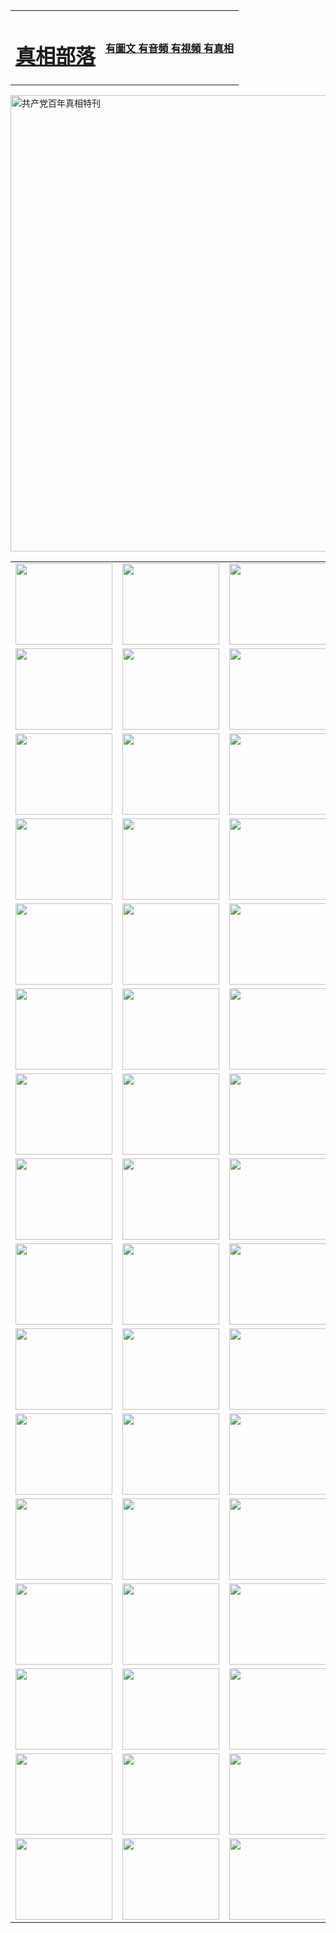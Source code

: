 <table>
<tr>

<td>
	<H1><a href="http://144.jorn.net/zx/">真相部落</a></H1>
</td>
<td>
	<H4><a href="http://144.jorn.net/zx/">有圖文 有音頻 有視頻 有真相</a></H4>
</td>
</tr>
</table>

 <div ><a href="http://144.jorn.net/zx/bngcd/"><img src="http://144.jorn.net/zx/bngcd/gcdbnzx.jpg" width="730"  border="0" alt="共产党百年真相特刊"></a></div>

<table>
<tr>
	<td><a href="http://144.jorn.net/xtr/107/"><img  src ="http://144.jorn.net/pic/2017/02/107.jpg" width="155px" height="130px"></a></td>
	<td><a href="http://144.jorn.net/xtr/829/"><img src ="http://144.jorn.net/pic/2017/02/829.jpg" width="155px" height="130px"></a></td>
	<td><a href="http://144.jorn.net/xtr/69/"><img  src ="http://144.jorn.net/pic/2017/02/69.jpg" width="155px" height="130px"></a></td>
	<td><a href="http://144.jorn.net/xtr/99/"><img  src ="http://144.jorn.net/pic/2017/02/99.jpg" width="155px" height="130px"></a></td>
</tr>
<tr>
	<td><a href="http://144.jorn.net/xtr/40/"><img  src ="http://144.jorn.net/pic/2017/02/40.jpg" width="155px" height="130px"></a></td>
	<td><a href="http://144.jorn.net/xtr/20/"><img  src ="http://144.jorn.net/pic/2017/02/20.jpg" width="155px" height="130px"></a></td>
	<td><a href="http://144.jorn.net/xtr/81/"><img  src ="http://144.jorn.net/pic/2017/02/81.jpg" width="155px" height="130px"></a></td>
	<td><a href="http://144.jorn.net/xtr/2/"><img  src ="http://144.jorn.net/pic/2017/02/2.jpg" width="155px" height="130px"></a></td>
</tr>
<tr>
	<td><a href="http://144.jorn.net/xtr/86/"><img  src ="http://144.jorn.net/pic/2017/02/86.jpg" width="155px" height="130px"></a></td>
	<td><a href="http://144.jorn.net/xtr/109/"><img  src ="http://144.jorn.net/pic/2017/02/109.jpg" width="155px" height="130px"></a></td>
	<td><a href="http://144.jorn.net/xtr/1378/"><img  src ="http://144.jorn.net/pic/2017/02/1378.jpg" width="155px" height="130px"></a></td>
	<td><a href="http://144.jorn.net/xtr/57/"><img  src ="http://144.jorn.net/pic/2017/02/57.jpg" width="155px" height="130px"></a></td>
</tr>
<tr>
	<td><a href="http://144.jorn.net/xtr/1219/"><img  src ="http://144.jorn.net/pic/2017/02/1219.jpg" width="155px" height="130px"></a></td>
	<td><a href="http://144.jorn.net/xtr/1220/"><img  src ="http://144.jorn.net/pic/2017/02/1220.jpg" width="155px" height="130px"></a></td>
	<td><a href="http://144.jorn.net/xtr/1221/"><img  src ="http://144.jorn.net/pic/2017/02/1221.jpg" width="155px" height="130px"></a></td>
	<td><a href="http://144.jorn.net/xtr/51/"><img  src ="http://144.jorn.net/pic/2017/02/51.jpg" width="155px" height="130px"></a></td>
</tr>
<tr>
	<td><a href="http://144.jorn.net/xtr/1055/"><img  src ="http://144.jorn.net/pic/2017/02/1055.jpg" width="155px" height="130px"></a></td>
	<td><a href="http://144.jorn.net/xtr/611/"><img  src ="http://144.jorn.net/pic/2017/02/611.jpg" width="155px" height="130px"></a></td>
	<td><a href="http://144.jorn.net/xtr/1121/"><img  src ="http://144.jorn.net/pic/2017/02/1121.jpg" width="155px" height="130px"></a></td>
	<td><a href="http://144.jorn.net/xtr/610/"><img  src ="http://144.jorn.net/pic/2017/02/610.jpg" width="155px" height="130px"></a></td>
</tr>
<tr>
	<td><a href="http://144.jorn.net/xtr/1128/"><img  src ="http://144.jorn.net/pic/2017/02/1128.jpg" width="155px" height="130px"></a></td>
	<td><a href="http://144.jorn.net/xtr/1395/"><img  src ="http://144.jorn.net/pic/2017/02/1406.jpg" width="155px" height="130px"></a></td>
	<td><a href="http://144.jorn.net/xtr/1407/"><img  src ="http://144.jorn.net/pic/2017/02/1407.jpg" width="155px" height="130px"></a></td>
	<td><a href="http://144.jorn.net/xtr/934/"><img  src ="http://144.jorn.net/pic/2017/02/934.jpg" width="155px" height="130px"></a></td>
</tr>
<tr>
	<td><a href="http://144.jorn.net/xtr/641/"><img  src ="http://144.jorn.net/pic/2017/02/641.jpg" width="155px" height="130px"></a></td>
	<td><a href="http://144.jorn.net/xtr/949/"><img  src ="http://144.jorn.net/pic/2017/02/949.jpg" width="155px" height="130px"></a></td>
	<td><a href="http://144.jorn.net/xtr/112/"><img  src ="http://144.jorn.net/pic/2017/02/112.jpg" width="155px" height="130px"></a></td>
	<td><a href="http://144.jorn.net/xtr/812/"><img  src ="http://144.jorn.net/pic/2017/02/812.jpg" width="155px" height="130px"></a></td>
</tr>
<tr>
	<td><a href="http://144.jorn.net/xtr/103/"><img  src ="http://144.jorn.net/pic/2017/02/103.jpg" width="155px" height="130px"></a></td>
	<td><a href="http://144.jorn.net/xtr/3/"><img  src ="http://144.jorn.net/pic/2017/02/3.jpg" width="155px" height="130px"></a></td>
	<td><A href="http://144.jorn.net/mp4/zx/2015/11/Lkmtt.mp4" target="_blank" title="蓮開滿天庭"><img  src="http://144.jorn.net/pic/2015/11/Lkmtt3480_jssor.jpg"  width="155px" height="130px"></A></td>
	<td><A href="http://144.jorn.net/mp4/zx/2015/11/2013513.mp4" target="_blank" title="飛旋的法輪"><img  src="http://144.jorn.net/pic/2015/11/falun480_jssor.jpg"  width="155px" height="130px"></A></td>
</tr>
<tr>
	<td><A href="http://144.jorn.net/mp4/zx/2015/11/NYParade.mp4" target="_blank" title="2004年4月10日法輪功紐約大遊行"><img  src="http://144.jorn.net/pic/2015/11/nyparade480_jssor.jpg"  width="155px" height="130px"></A></td>
	<td><A href="http://144.jorn.net/mp4/news617/2015/05/WEB_s28093.mp4" target="_blank" title="2015年世界法輪大法日特別報導"><img  src="http://144.jorn.net/pic/2015/11/p6752711a666997037_jssor.jpg"  width="155px" height="130px"></A></td>
	<td><A href="http://144.jorn.net/mp4/news829/2015/11/30211_326650.mp4" target="_blank" title="滄州綁架案連審四天 民眾抹淚稱審好人"><img  src="http://144.jorn.net/pic/2015/11/changzhou2480_jssor.jpg"  width="155px" height="130px"></A></td>
	<td><A href="http://144.jorn.net/mp4/mhph/2015/10/changzhou.mp4" target="_blank" title="滄州真相--獅城血淚"><img  src="http://144.jorn.net/pic/2015/11/changzhou480_jssor.jpg"  width="155px" height="130px"></A></td>
</tr>
<tr>
	<td><A href="http://144.jorn.net/mp4/mhjd/mhjd_55.mp4" target="_blank" title="正義律師與無罪辯護"><img  src="http://144.jorn.net/pic/2015/11/wzbh480_jssor.jpg"  width="155px" height="130px"></A></td>
	<td><A href="http://144.jorn.net/mp4/zx/2015/11/layerkcs.mp4" target="_blank" title="中國的良心--高智晟律師"><img  src="http://144.jorn.net/pic/2015/11/layerkcs2480_jssor.jpg"  width="155px" height="130px"></A></td>
	<td><A href="http://144.jorn.net/mp4/mhph/2015/10/szxl.mp4" target="_blank" title="神州血淚--北京、大慶、廣東、哈爾濱"><img  src="http://144.jorn.net/pic/2015/11/szxl480_jssor.jpg"  width="155px" height="130px"></A></td>
	<td><A href="http://144.jorn.net/mp4/zx/2015/11/TangShanFFXS.mp4" target="_blank" title="真相紀錄片：鳳凰新生"><img  src="http://144.jorn.net/pic/2015/11/fhxs2480_jssor.jpg"  width="155px" height="130px"></A></td>
</tr>
<tr>
	<td><A href="http://144.jorn.net/mp4/zx/2015/11/jidong.mp4" target="_blank" title="冀東監獄的罪惡"><img  src="http://144.jorn.net/pic/2015/11/jidong480_jssor.jpg"  width="155px" height="130px"></A></td>
	<td><A href="http://144.jorn.net/mp4/mhph/2015/10/tangshan.mp4" target="_blank" title="鳳凰血淚"><img  src="http://144.jorn.net/pic/2015/11/tangshan480_jssor.jpg"  width="155px" height="130px"></A>
					</div></td>
	<td>	<A href="http://144.jorn.net/mp4/mhph/2015/10/zfxtzxl.mp4" target="_blank" title="政法系統罪行錄--唐山篇"><img  src="http://144.jorn.net/pic/2015/11/zfxtzxl480_jssor.jpg"  width="155px" height="130px"></A></td>
	<td><A href="http://144.jorn.net/mp4/mhph/2015/10/QDBG.mp4" target="_blank" title="青島悲歌"><img  src="http://144.jorn.net/pic/2015/10/qdbg2480_jssor.jpg"  width="155px" height="130px"></A></td>
</tr>
<tr>
	<td><A href="http://144.jorn.net/mp4/mhph/2015/10/huludao.mp4" target="_blank" title="葫蘆島永恆的見證"><img  src="http://144.jorn.net/pic/2015/10/huludao480_jssor.jpg"  width="155px" height="130px"></A></td>
	<td><A href="http://144.jorn.net/mp4/mhph/2015/10/qbzx.mp4" target="_blank" title="湖畔泉邊聽真相-濟南泉城的傳奇"><img  src="http://144.jorn.net/pic/2015/10/hupan480_jssor.jpg"  width="155px" height="130px"></A></td>
	<td><A href="http://144.jorn.net/mp4/mhph/2015/10/baoding_dvd_v2.mp4" target="_blank" title="燕趙悲歌"><img  src="http://144.jorn.net/pic/2015/10/yzbg480_jssor.jpg"  width="155px" height="130px"></A></td>
	<td><A href="http://144.jorn.net/mp4/zx/2015/11/meihuashi_complete_ED2.0.mp4" target="_blank" title="梅花詩完整版"><img  src="http://144.jorn.net/pic/2015/11/mhs480_jssor.jpg"  width="155px" height="130px"></A></td>
</tr>
<tr>
	<td><A href="http://144.jorn.net/mp4/zx/2015/11/fengbei512k.mp4" target="_blank" title="豐碑"><img  src="http://144.jorn.net/pic/2015/11/fongbei480_jssor.jpg"  width="155px" height="130px"></A></td>
	<td><A href="http://144.jorn.net/mp4/zx/2015/11/fytdxComplete.mp4" target="_blank" title="風雨天地行全集"><img  src="http://144.jorn.net/pic/2015/11/fytdxWhite480_jssor.jpg"  width="155px" height="130px"></A></td>
	<td><A href="http://144.jorn.net/mp4/zx/2015/11/JianZheng.mp4" target="_blank" title="見證"><img  src="http://144.jorn.net/pic/2015/11/witness480_jssor.jpg"  width="155px" height="130px"></A></td>
	<td><A href="http://144.jorn.net/mp4/mhph/2015/10/hcym.mp4" target="_blank" title="紅朝陰謀"><img  src="http://144.jorn.net/pic/2015/10/hcym480_jssor.jpg"  width="155px" height="130px"></A></td>
</tr>
<tr>
	<td><A href="http://144.jorn.net/mp4/zx/2015/11/zfzxPalV3.mp4" target="_blank" title="是自焚還是騙局"><img  src="http://144.jorn.net/pic/2015/11/zfzx4805_jssor.jpg"  width="155px" height="130px"></A></td>
	<td><A href="http://144.jorn.net/mp4/zx/2015/11/lsdspMsyTd.mp4" target="_blank" title="歷史的審判"><img  src="http://144.jorn.net/pic/2015/11/lsdsp480_jssor.jpg"  width="155px" height="130px"></A></td>
	<td><A href="http://144.jorn.net/mp4/news886/2015/11/concat886.mp4" target="_blank" title="一周全球控告江澤民"><img  src="http://144.jorn.net/pic/2015/11/news886480_jssor.jpg"  width="155px" height="130px"></A></td>
	<td><A href="http://144.jorn.net/mp4/news1378/2014/08/CQSD_s0_e4_v2_i0-CQSD_4-video.mp4" target="_blank" title="歐洲的抉擇"><img  src="http://144.jorn.net/pic/2015/11/p5143421a564166643-ss_jssor.jpg"  width="155px" height="130px"></A></td>
</tr>
<tr>
	<td><A href="http://144.jorn.net/mp4/zx/2015/11/hk20150720parade.mp4" target="_blank" title="港法輪功反迫害大遊行 大陸遊客震撼"><img  src="http://144.jorn.net/pic/2015/11/281098-ss_jssor.jpg"  width="155px" height="130px"></A></td>
	<td><A href="http://144.jorn.net/mp4/zx/2015/11/20150720hkParade512k.mp4" target="_blank" title="香港法輪功720遊行聲援訴江潮"><img  src="http://144.jorn.net/pic/2015/11/2015720parade480_jssor.jpg"  width="155px" height="130px"></A></td>
	<td><A href="http://144.jorn.net/mp4/zx/2015/11/hktdc512.mp4" target="_blank" title="香港退黨潮"><img  src="http://144.jorn.net/pic/2015/11/hktdc480_jssor.jpg"  width="155px" height="130px"></A></td>
	<td><A href="http://144.jorn.net/mp4/news413/2015/11/concat413.mp4" target="_blank" title="本月退黨精選"><img  src="http://144.jorn.net/pic/2015/11/tuidang480_jssor.jpg"  width="155px" height="130px"></A></td>
</tr>
<tr>
	<td><A href="http://144.jorn.net/mp4/news823/2015/11/TSZG_British_1_QA_A_TSZG-61-1_XinHaoNianZuoZh_P617180.mp4" target="_blank" title="辛灝年：紀念《九評共產黨》發表十週年演講"><img  src="http://144.jorn.net/pic/2015/11/xhn9p10480_jssor.jpg"  width="155px" height="130px"></A></td>
	<td><A href="http://144.jorn.net/mp4/news57/2015/11/JPGCD8.mp4" target="_blank" title="【九評之八】評中國共產黨的邪教本質"><img  src="http://144.jorn.net/pic/2015/11/9pkcd8p480_jssor.jpg"  width="155px" height="130px"></A></td>
	<td><A href="http://144.jorn.net/mp4/other/kao.Chih.Sheng_story.mp4"  target="_blank" title="超越恐懼:高智晟的故事"				style="font-size:20px;"><img src="http://144.jorn.net/pic/2016/12/GZS201408070902.jpg"  width="155px" height="130px">
						</A></td>
	<td><A href="http://144.jorn.net/mp4/zx/2016/11/oh10yearsInv.mp4"  target="_blank" title="紀錄片《活摘 十年調查》完整版" style="font-size:20px;"><img src="http://144.jorn.net/pic/2016/11/10yearsOHinv.jpg"  width="155px" height="130px">
						</A></td>
</tr>
</table>


